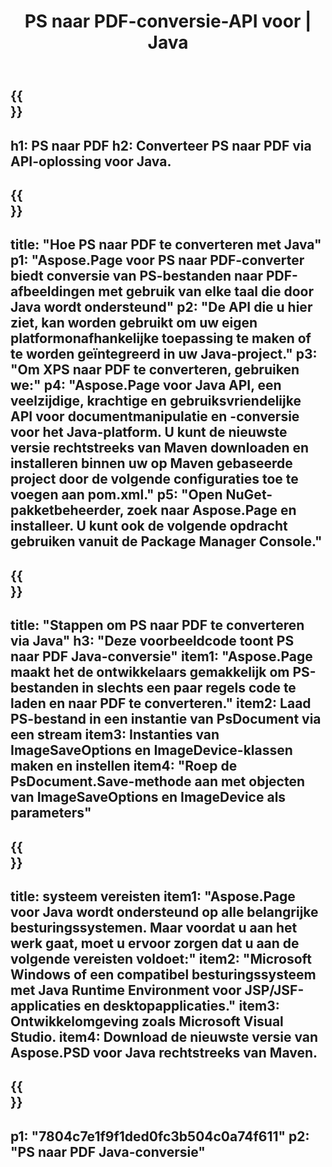﻿---
translation: true
template: /_templates/_conversion-child-java.md
title: PS naar PDF-conversie-API voor | Java
url: /java/conversion/ps-to-pdf/
description: Voorbeeld Java-conversiecode voor PS-indeling naar PDF-bestand. Gebruik deze voorbeeldcode om PS naar PDF te converteren binnen een web- of desktop-Java-toepassing.
informat: PS
outformat: PDF
otherformats: XPS EPS
---

{{<section banner>}}
---
h1: PS naar PDF
h2: Converteer PS naar PDF via API-oplossing voor Java.
---

{{<section overview>}}
---
title: "Hoe PS naar PDF te converteren met Java"
p1: "Aspose.Page voor PS naar PDF-converter biedt conversie van PS-bestanden naar PDF-afbeeldingen met gebruik van elke taal die door Java wordt ondersteund"
p2: "De API die u hier ziet, kan worden gebruikt om uw eigen platformonafhankelijke toepassing te maken of te worden geïntegreerd in uw Java-project."
p3: "Om XPS naar PDF te converteren, gebruiken we:"
p4: "Aspose.Page voor Java API, een veelzijdige, krachtige en gebruiksvriendelijke API voor documentmanipulatie en -conversie voor het Java-platform. U kunt de nieuwste versie rechtstreeks van Maven downloaden en installeren binnen uw op Maven gebaseerde project door de volgende configuraties toe te voegen aan pom.xml."
p5: "Open NuGet-pakketbeheerder, zoek naar Aspose.Page en installeer. U kunt ook de volgende opdracht gebruiken vanuit de Package Manager Console."
---

{{<section feature1>}}
---
title: "Stappen om PS naar PDF te converteren via Java"
h3: "Deze voorbeeldcode toont PS naar PDF Java-conversie"
item1: "Aspose.Page maakt het de ontwikkelaars gemakkelijk om PS-bestanden in slechts een paar regels code te laden en naar PDF te converteren."
item2: Laad PS-bestand in een instantie van PsDocument via een stream
item3: Instanties van ImageSaveOptions en ImageDevice-klassen maken en instellen
item4: "Roep de PsDocument.Save-methode aan met objecten van ImageSaveOptions en ImageDevice als parameters"
---

{{<section feature2>}}
---
title: systeem vereisten
item1: "Aspose.Page voor Java wordt ondersteund op alle belangrijke besturingssystemen. Maar voordat u aan het werk gaat, moet u ervoor zorgen dat u aan de volgende vereisten voldoet:"
item2: "Microsoft Windows of een compatibel besturingssysteem met Java Runtime Environment voor JSP/JSF-applicaties en desktopapplicaties."
item3: Ontwikkelomgeving zoals Microsoft Visual Studio.
item4: Download de nieuwste versie van Aspose.PSD voor Java rechtstreeks van Maven.
---

{{<section gist>}}
---
p1: "7804c7e1f9f1ded0fc3b504c0a74f611"
p2: "PS naar PDF Java-conversie"
---
